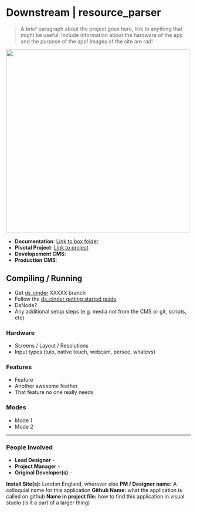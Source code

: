 # Downstream | resource_parser

> A brief paragraph about the project goes here, link to anything that might be useful.
> Include information about the hardware of the app and the purpose of the app! Images of the site are rad!

<img src="./docs/screenshot.png" height = "500px" />

* **Documentation**: [Link to box folder]()
* **Pivotal Project**: [Link to project]()
* **Developement CMS**:
* **Production CMS**:

## Compiling / Running

* Get [ds_cinder](https://github.com/Downstream/ds_cinder) XXXXX branch
* Follow the [ds_cinder getting started guide](https://github.com/Downstream/ds_cinder/)
* DsNode?
* Any additional setup steps (e.g. media not from the CMS or git, scripts, etc)

### Hardware

* Screens / Layout / Resolutions
* Input types (tuio, native touch, webcam, persee, whatevs)

### Features

* Feature
* Another awesome feather
* That feature no one really needs

### Modes

* Mode 1
* Mode 2


***

### People Involved

* **Lead Designer** - 
* **Project Manager** - 
* **Original Developer(s)** - 

**Install Site(s):** London England, wherever else
**PM / Designer name:** A colloquial name for this application
**Github Name:** what the application is called on github
**Name in project file:** how to find this application in visual studio (is it a part of a larger thing)

